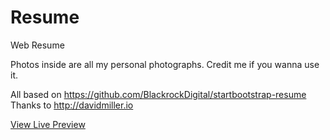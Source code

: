# Resume
Web Resume 


Photos inside are all my personal photographs. Credit me if you wanna use it. 

All based on  https://github.com/BlackrockDigital/startbootstrap-resume <br/>
Thanks to http://davidmiller.io <br/>

<a href="/http://micahnut.live/" class="special">View Live Preview</a><br/>
